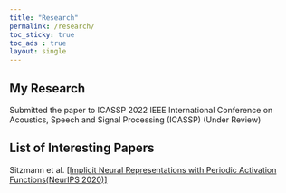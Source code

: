 ```yaml
---
title: "Research"
permalink: /research/
toc_sticky: true
toc_ads : true
layout: single
---
```

## My Research

Submitted the paper to ICASSP 2022 IEEE International Conference on Acoustics, Speech and Signal Processing (ICASSP) (Under Review)


## List of Interesting Papers

Sitzmann et al. [[Implicit Neural Representations with Periodic Activation Functions(NeurIPS 2020)]](https://arxiv.org/abs/2006.09661)
